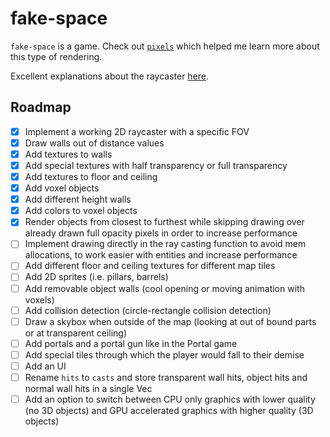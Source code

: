 # fake-space

`fake-space` is a game. Check out [`pixels`](https://github.com/parasyte/pixels) which helped me learn more about this type of rendering.

Excellent explanations about the raycaster [here](https://lodev.org/cgtutor/raycasting.html#The_Basic_Idea_).

## Roadmap

- [x] Implement a working 2D raycaster with a specific FOV 
- [x] Draw walls out of distance values
- [x] Add textures to walls
- [x] Add special textures with half transparency or full transparency
- [x] Add textures to floor and ceiling
- [x] Add voxel objects
- [x] Add different height walls
- [x] Add colors to voxel objects
- [x] Render objects from closest to furthest while skipping drawing over already drawn full opacity pixels in order to increase performance
- [ ] Implement drawing directly in the ray casting function to avoid mem allocations, to work easier with entities and increase performance
- [ ] Add different floor and ceiling textures for different map tiles
- [ ] Add 2D sprites (i.e. pillars, barrels)
- [ ] Add removable object walls (cool opening or moving animation with voxels)
- [ ] Add collision detection (circle-rectangle collision detection)
- [ ] Draw a skybox when outside of the map (looking at out of bound parts or at transparent ceiling)
- [ ] Add portals and a portal gun like in the Portal game
- [ ] Add special tiles through which the player would fall to their demise
- [ ] Add an UI
- [ ] Rename `hits` to `casts` and store transparent wall hits, object hits and normal wall hits in a single Vec
- [ ] Add an option to switch between CPU only graphics with lower quality (no 3D objects) and GPU accelerated graphics with higher quality (3D objects)
